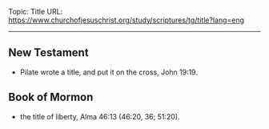 Topic: Title
URL: https://www.churchofjesuschrist.org/study/scriptures/tg/title?lang=eng

---

## New Testament

- Pilate wrote a title, and put it on the cross, John 19:19.

## Book of Mormon

- the title of liberty, Alma 46:13 (46:20, 36; 51:20).


